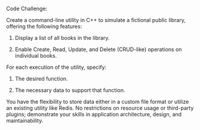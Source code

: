 Code Challenge:

 

Create a command-line utility in C++ to simulate a fictional public library, offering the following features:

1. Display a list of all books in the library.

2. Enable Create, Read, Update, and Delete (CRUD-like) operations on individual books.

For each execution of the utility, specify:

1. The desired function.

2. The necessary data to support that function.

You have the flexibility to store data either in a custom file format or utilize an existing utility like Redis. No restrictions on resource usage or third-party plugins; demonstrate your skills in application architecture, design, and maintainability.